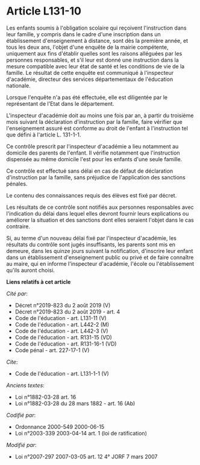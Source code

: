 # Article L131-10

Les enfants soumis à l'obligation scolaire qui reçoivent l'instruction dans leur famille, y compris dans le cadre d'une
inscription dans un établissement d'enseignement à distance, sont dès la première année, et tous les deux ans, l'objet d'une
enquête de la mairie compétente, uniquement aux fins d'établir quelles sont les raisons alléguées par les personnes
responsables, et s'il leur est donné une instruction dans la mesure compatible avec leur état de santé et les conditions de
vie de la famille. Le résultat de cette enquête est communiqué à l'inspecteur d'académie, directeur des services
départementaux de l'éducation nationale. 

Lorsque l'enquête n'a pas été effectuée, elle est diligentée par le représentant de l'Etat dans le département.

L'inspecteur d'académie doit au moins une fois par an, à partir du troisième mois suivant la déclaration d'instruction par la
famille, faire vérifier que l'enseignement assuré est conforme au droit de l'enfant à l'instruction tel que défini à
l'article L. 131-1-1. 

Ce contrôle prescrit par l'inspecteur d'académie a lieu notamment au domicile des parents de l'enfant. Il vérifie notamment
que l'instruction dispensée au même domicile l'est pour les enfants d'une seule famille. 

Ce contrôle est effectué sans délai en cas de défaut de déclaration d'instruction par la famille, sans préjudice de
l'application des sanctions pénales. 

Le contenu des connaissances requis des élèves est fixé par décret. 

Les résultats de ce contrôle sont notifiés aux personnes responsables avec l'indication du délai dans lequel elles devront
fournir leurs explications ou améliorer la situation et des sanctions dont elles seraient l'objet dans le cas contraire. 

Si, au terme d'un nouveau délai fixé par l'inspecteur d'académie, les résultats du contrôle sont jugés insuffisants, les
parents sont mis en demeure, dans les quinze jours suivant la notification, d'inscrire leur enfant dans un établissement
d'enseignement public ou privé et de faire connaître au maire, qui en informe l'inspecteur d'académie, l'école ou
l'établissement qu'ils auront choisi.

**Liens relatifs à cet article**

_Cité par_:

  - Décret n°2019-823 du 2 août 2019 (V)
  - Décret n°2019-823 du 2 août 2019 - art. 4
  - Code de l'éducation - art. L131-11 (V)
  - Code de l'éducation - art. L442-2 (M)
  - Code de l'éducation - art. L442-3 (V)
  - Code de l'éducation - art. R131-15 (VD)
  - Code de l'éducation - art. R131-16-1 (VD)
  - Code pénal - art. 227-17-1 (V)

_Cite_:

  - Code de l'éducation - art. L131-1-1 (V)

_Anciens textes_:

  - Loi n°1882-03-28 art. 16
  - Loi n°1882-03-28 du 28 mars 1882 - art. 16 (Ab)

_Codifié par_:

  - Ordonnance 2000-549 2000-06-15
  - Loi n°2003-339 2003-04-14 art. 1 (loi de ratification)

_Modifié par_:

  - Loi n°2007-297 2007-03-05 art. 12 4° JORF 7 mars 2007
